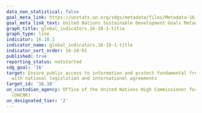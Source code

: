 ```yaml
---
data_non_statistical: false
goal_meta_link: https://unstats.un.org/sdgs/metadata/files/Metadata-16-10-01.pdf
goal_meta_link_text: United Nations Sustainable Development Goals Metadata (pdf 1361kB)
graph_title: global_indicators.16-10-1-title
graph_type: line
indicator: 16.10.1
indicator_name: global_indicators.16-10-1-title
indicator_sort_order: 16-10-01
published: true
reporting_status: notstarted
sdg_goal: '16'
target: Ensure public access to information and protect fundamental freedoms, in accordance
  with national legislation and international agreements
target_id: '16.10'
un_custodian_agency: Office of the United Nations High Commissioner for Human Rights
  (OHCHR)
un_designated_tier: '2'
---
```


